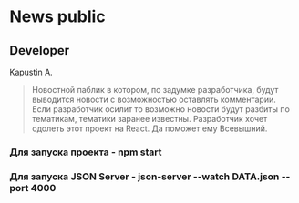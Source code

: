 # News public
## Developer

Kapustin A.

> Новостной паблик в котором, по задумке разработчика, будут выводится новости с возможностью оставлять комментарии. 
> Если разработчик осилит то возможно новости будут разбиты по тематикам, тематики заранее известны. 
> Разработчик хочет одолеть этот проект на React. 
> Да поможет ему Всевышний.

### Для запуска проекта -   npm start
### Для запуска JSON Server  -  json-server --watch DATA.json --port 4000
